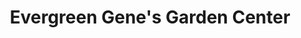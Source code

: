 ---
title: "Evergreen Gene's Garden Center"
url: /glen-burnie/evergreen-genes-garden-center/
shop: Garten-Center
---
